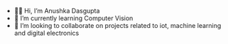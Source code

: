 - 👋🏻 Hi, I’m Anushka Dasgupta
- 🧐 I’m currently learning Computer Vision 
- 👀 I’m looking to collaborate on projects related to iot, machine learning and digital electronics

<!---
anudasgupta00/anudasgupta00 is a ✨ special ✨ repository because its `README.md` (this file) appears on your GitHub profile.
You can click the Preview link to take a look at your changes.
--->
